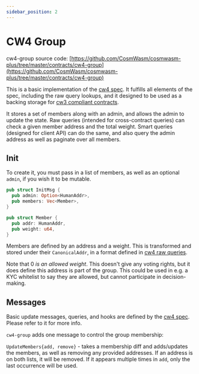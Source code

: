 ```yaml
---
sidebar_position: 2
---
```


# CW4 Group

cw4-group source
code: [https://github.com/CosmWasm/cosmwasm-plus/tree/master/contracts/cw4-group](https://github.com/CosmWasm/cosmwasm-plus/tree/master/contracts/cw4-group)

This is a basic implementation of the [cw4 spec](spec.md). It fulfills all elements of the spec, including the raw query
lookups, and it designed to be used as a backing storage for
[cw3 compliant contracts](../cw3/spec.md).

It stores a set of members along with an admin, and allows the admin to update the state. Raw queries (intended for
cross-contract queries)
can check a given member address and the total weight. Smart queries (designed for client API) can do the same, and also
query the admin address as well as paginate over all members.

## Init

To create it, you must pass in a list of members, as well as an optional
`admin`, if you wish it to be mutable.

```rust
pub struct InitMsg {
  pub admin: Option<HumanAddr>,
  pub members: Vec<Member>,
}

pub struct Member {
  pub addr: HumanAddr,
  pub weight: u64,
}
```

Members are defined by an address and a weight. This is transformed and stored under their `CanonicalAddr`, in a format
defined in
[cw4 raw queries](spec.md#raw).

Note that 0 *is an allowed weight*. This doesn't give any voting rights, but it does define this address is part of the
group. This could be used in e.g. a KYC whitelist to say they are allowed, but cannot participate in decision-making.

## Messages

Basic update messages, queries, and hooks are defined by the
[cw4 spec](spec.md). Please refer to it for more info.

`cw4-group` adds one message to control the group membership:

`UpdateMembers{add, remove}` - takes a membership diff and adds/updates the members, as well as removing any provided
addresses. If an address is on both lists, it will be removed. If it appears multiple times in `add`, only the last
occurrence will be used.

